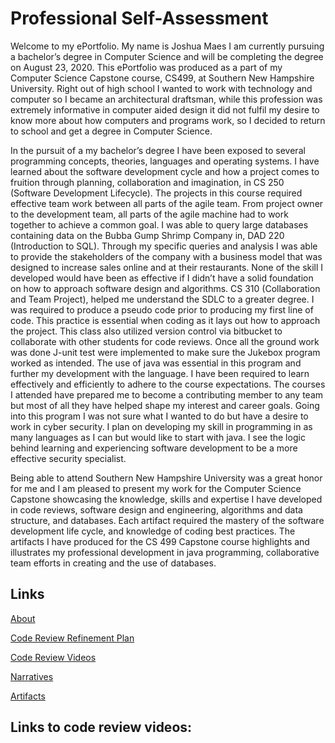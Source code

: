 # Professional Self-Assessment

Welcome to my ePortfolio. My name is Joshua Maes I am currently pursuing a bachelor’s degree in Computer Science and will be completing the degree on August 23, 2020. This ePortfolio was produced as a part of my Computer Science Capstone course, CS499, at Southern New Hampshire University. Right out of high school I wanted to work with technology and computer so I became an architectural draftsman, while this profession was extremely informative in computer aided design it did not fulfil my desire to know more about how computers and programs work, so I decided to return to school and get a degree in Computer Science. 

In the pursuit of a my bachelor’s degree I have been exposed to several programming concepts, theories, languages and operating systems. I have learned about the software development cycle and how a project comes to fruition through planning, collaboration and imagination, in CS 250 (Software Development Lifecycle). The projects in this course required effective team work between all parts of the agile team. From project owner to the development team, all parts of the agile machine had to work together to achieve a common goal. I was able to query large databases containing data on the Bubba Gump Shrimp Company in, DAD 220 (Introduction to SQL). Through my specific queries and analysis I was able to provide the stakeholders of the company with a business model that was designed to increase sales online and at their restaurants. None of the skill I developed would have been as effective if I didn’t have a solid foundation on how to approach software design and algorithms. CS 310 (Collaboration and Team Project), helped me understand the SDLC to a greater degree. I was required to produce a pseudo code prior to producing my first line of code. This practice is essential when coding as it lays out how to approach the project. This class also utilized version control via bitbucket to collaborate with other students for code reviews. Once all the ground work was done J-unit test were implemented to make sure the Jukebox program worked as intended. The use of java was essential in this program and further my development with the language. I have been required to learn effectively and efficiently to adhere to the course expectations. The courses I attended have prepared me to become a contributing member to any team but most of all they have helped shape my interest and career goals. Going into this program I was not sure what I wanted to do but have  a desire to work in cyber security. I plan on developing my skill in programming in as many languages as I can but would like to start with java. I see the logic behind learning and experiencing software development to be a more effective security specialist.

 Being able to attend Southern New Hampshire University was a great honor for me and I am pleased to present my work for the Computer Science Capstone showcasing the knowledge, skills and expertise I have developed in code reviews, software design and engineering, algorithms and data structure, and databases. Each artifact required the mastery of the software development life cycle, and knowledge of coding best practices. The artifacts I have produced for the CS 499 Capstone course highlights and illustrates my professional development in java programming, collaborative team efforts in creating and the use of databases. 
 
## Links 

[About](About/index.md)

[Code Review Refinement Plan](codeReview/refinementPlan.md)

[Code Review Videos](videos/videos.md)

[Narratives](Narratives/narratives.md)

[Artifacts](artifacts/artifact.md)

## Links to code review videos:







